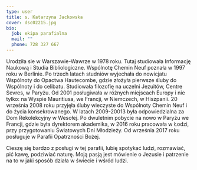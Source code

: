 ```yaml
---
type: user
title: s. Katarzyna Jackowska
cover: dsc02215.jpg
bio:
  job: ekipa parafialna
  mail: ""
  phone: 728 327 667
---
```


Urodziła sie w Warszawie-Wawrze w 1978 roku. Tutaj studiowała Informację Naukową i Studia Bibliologiczne. Wspólnotę Chemin Neuf poznała w 1997 roku w Berlinie. Po trzech latach studniów wyjechała do nowicjatu Wspólnoty do Opactwa Hautecombe, gdzie złożyła pierwsze śluby do Wspólnoty i do celibatu. Studiowała filozofię na uczelni Jezuitów, Centre Sevres, w Paryżu. Od 2001 posługiwała w różnych miejscach Europy i nie tylko: na Wyspie Mauritiusa, we Francji, w Niemczech, w Hiszpanii. 20 września 2008 roku przyjęła śluby wieczyste do Wspólnoty Chemin Neuf i do życia konsekrowanego. W latach 2009-20013 była odpowiedzialna za Dom Rekolekcyjny w Wesołej. Po dwuletnim pobycie na nowo w Paryżu we Francji, gdzie była dyrektorem akademika, w 2016 roku pracowała w Łodzi, przy przygotowaniu Światowych Dni Młodzieży. Od września 2017 roku posługuje w Parafii Opatrzności Bożej.

Cieszę się bardzo z posługi w tej parafii, lubię spotykać ludzi, rozmawiać, pić kawę, podziwiać naturę. Moją pasją jest mówienie o Jezusie i patrzenie na to w jaki sposób działa w świecie i wśród ludzi.
